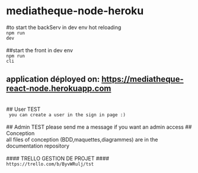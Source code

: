 # mediatheque-node-heroku

#to start the backServ in dev env hot reloading
<br>
<code>npm run dev </code>
<br>
<br>
##start the front in dev env 
<br>
<code>npm run cli </code>
<br>
## application déployed on: https://mediatheque-react-node.herokuapp.com
<br>
## User TEST
<br>
<code> you can create a user in the sign in page :) </code>
<br>
<br>
## Admin TEST
please send me a message if you want an admin access
## Conception 
<br>
all files of conception (BDD,maquettes,diagrammes) are in the documentation repository
<br>
<br>
#### TRELLO GESTION DE PROJET ####
<br>
<code>https://trello.com/b/ByvWRulj/tst</code>

